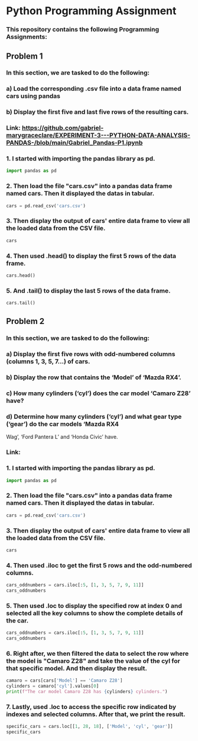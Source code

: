 # Python Programming Assignment
### This repository contains the following Programming Assignments:

## Problem 1
### In this section, we are tasked to do the following:
### a) Load the corresponding .csv file into a data frame named cars using pandas
### b) Display the first five and last five rows of the resulting cars.

### Link: https://github.com/gabriel-marygraceclare/EXPERIMENT-3---PYTHON-DATA-ANALYSIS-PANDAS-/blob/main/Gabriel_Pandas-P1.ipynb
### 1. I started with importing the pandas library as pd.
```python
import pandas as pd
```
### 2. Then load the file "cars.csv" into a pandas data frame named cars. Then it displayed the datas in tabular.
```python
cars = pd.read_csv('cars.csv')
```
### 3. Then display the output of cars' entire data frame to view all the loaded data from the CSV file.
```python
cars
```
### 4. Then used .head() to display the first 5 rows of the data frame.
```python
cars.head() 
```
### 5. And .tail() to display the last 5 rows of the data frame.
```python
cars.tail() 
```

## Problem 2
### In this section, we are tasked to do the following:
### a) Display the first five rows with odd-numbered columns (columns 1, 3, 5, 7…) of cars.
### b) Display the row that contains the ‘Model’ of ‘Mazda RX4’.
### c) How many cylinders (‘cyl’) does the car model ‘Camaro Z28’ have?
### d)  Determine how many cylinders (‘cyl’) and what gear type (‘gear’) do the car models ‘Mazda RX4
Wag’, ‘Ford Pantera L’ and ‘Honda Civic’ have.

### Link: 

### 1. I started with importing the pandas library as pd.
```python
import pandas as pd
```
### 2. Then load the file "cars.csv" into a pandas data frame named cars. Then it displayed the datas in tabular.
```python
cars = pd.read_csv('cars.csv')
```
### 3. Then display the output of cars' entire data frame to view all the loaded data from the CSV file.
```python
cars
```
### 4. Then used .iloc to get the first 5 rows and the odd-numbered columns.
```python
cars_oddnumbers = cars.iloc[:5, [1, 3, 5, 7, 9, 11]]
cars_oddnumbers
```
### 5. Then used .loc to display the specified row at index 0 and selected all the key columns to show the complete details of the car.
```python
cars_oddnumbers = cars.iloc[:5, [1, 3, 5, 7, 9, 11]]
cars_oddnumbers
```
### 6. Right after, we then filtered the data to select the row where the model is "Camaro Z28" and take the value of the cyl for that specific model. And then display the result.
```python
camaro = cars[cars['Model'] == 'Camaro Z28']
cylinders = camaro['cyl'].values[0]
print(f"The car model Camaro Z28 has {cylinders} cylinders.")
```
### 7. Lastly, used .loc to access the specific row indicated by indexes and selected columns. After that, we print the result.
```python
specific_cars = cars.loc[[1, 28, 18], ['Model', 'cyl', 'gear']]
specific_cars

```
